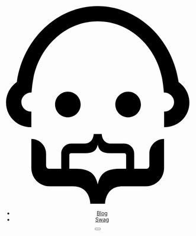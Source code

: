 ---
---

<header class="header">
  <section>
    <a class="logo" href="/" title="Return home">
      <span class="svg-icon">
        <svg class="fill" xmlns="http://www.w3.org/2000/svg" viewBox="0 0 468 500">
          <path d="M191.2,248.9c0,17.7-14.4,32.1-32.1,32.1S127,266.6,127,248.9c0-17.7,14.4-32.1,32.1-32.1S191.2,231.1,191.2,248.9z
          M310.3,216.8c-17.7,0-32.1,14.4-32.1,32.1c0,17.7,14.4,32.1,32.1,32.1s32.1-14.4,32.1-32.1C342.3,231.1,328,216.8,310.3,216.8z
          M452.3,208c-4.2-5.8-9.4-10.9-15.3-15C421.7,85.4,335.4,3,234.4,3h-0.7C132.6,3,46.3,85.4,31,193c-5.9,4.1-11.1,9.2-15.3,15
         C8.3,218.2,4,230.7,4,244.3c0,34.4,27.9,61.3,62.4,61.3c0,0,1.1,0,1.1,0v-39h-1.4c-13.1-0.1-23.6-10.8-23.6-23.9
         c0-13.2,11.7-23.8,24.9-23.9H68c1.1-13.8,2.7-26,4.8-36.6h-0.1C89,101.5,155.6,41,233.5,41c0.2,0,0.3,0,0.5,0c0.1,0,0.3,0,0.5,0
         c77.9,0,144.5,60.5,160.8,141.2h-0.1c2.1,10.6,3.7,22.7,4.8,36.6h0.7c13.2,0.1,24.9,10.7,24.9,23.9c0,13.1-10.6,23.8-23.6,23.9h-1.4
         v39c0,0,1.1,0,1.1,0c34.4,0,62.4-26.9,62.4-61.3C464,230.7,459.7,218.2,452.3,208z M400.5,335v72.7c0,25.3-20.5,45.7-45.7,45.7
         h-58.7c-43.5,0-43.6,43.1-43.6,43.6h-37c0-0.5-0.1-43.6-43.6-43.6h-58.7c-25.3,0-45.7-20.5-45.7-45.7V335c20.4,0,37,16.6,37,37v29.3
         c0,0,0.1,8.2,7.4,8.2h30.6v-37.7c0-13.9,11.2-25.1,25.1-25.1h32.3c23.9,0,24-23.9,24-24h20.3c0,0.2,0,24,24,24h32.3
         c13.9,0,25.1,11.2,25.1,25.1v37.7h30.6c7.3,0,7.4-8.2,7.4-8.2V372C363.5,351.5,380.1,335,400.5,335z M305.2,375.2c0,0,0-4.5-4.1-4.5
         h-36.8c-9,0-16-1.7-20.8-5c-4.8-3.3-7.8-8.8-9.5-16.4c-1.7,7.6-4.7,13.1-9.5,16.4c-4.8,3.3-11.7,5-20.8,5h-36.8
         c-4,0-4.1,4.5-4.1,4.5v34.2h16c16.5,0,29,3,37.8,9.1c8.7,6,14.3,16,17.4,29.8c3.1-13.9,8.6-23.8,17.4-29.8c8.7-6,21.3-9.1,37.8-9.1
         h16.1V375.2z" />
        </svg>
      </span>
    </a>
    <ul>
      <li>
        <a href="/blog/" aria-label="Aggregated content Michael has generated">Blog</a>
      </li>
      <li>
        <a href="https://bbb.dev/shop" aria-label="T-shirts, stickers, and other swag">Swag</a>
      </li>
    </ul>
    <span class="end">
      <button title="Menu" class="hamburger" type="button"></button>
    </span>
  </section>
</header>
